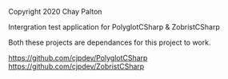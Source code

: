 Copyright 2020 Chay Palton

Intergration test application for PolyglotCSharp & ZobristCSharp

Both these projects are dependances for this project to work.

https://github.com/cjpdev/PolyglotCSharp
https://github.com/cjpdev/ZobristCSharp
